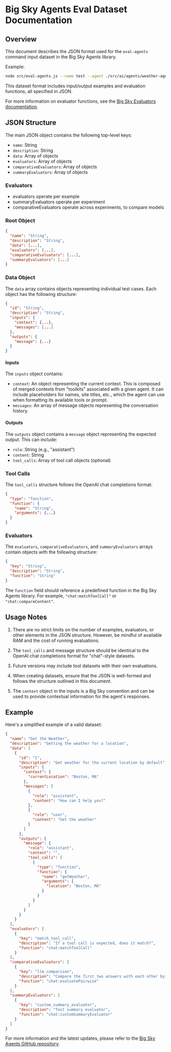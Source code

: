 # Big Sky Agents Eval Dataset Documentation

## Overview

This document describes the JSON format used for the `eval-agents` command input dataset in the Big Sky Agents library.

Example:

```bash
node src/eval-agents.js --name test --agent ./src/ai/agents/weather-agent/v1.js --agent ./src/ai/agents/weather-agent/v2.js --dataset data/tool-examples.json
```

This dataset format includes input/output examples and evaluation functions, all specified in JSON.

For more information on evaluator functions, see the [Big Sky Evaluators documentation](./eval-evaluators.md).

## JSON Structure

The main JSON object contains the following top-level keys:

- `name`: String
- `description`: String
- `data`: Array of objects
- `evaluators`: Array of objects
- `comparativeEvaluators`: Array of objects
- `summaryEvaluators`: Array of objects

### Evaluators

- evaluators operate per example
- summaryEvaluators operate per experiment
- comparativeEvaluators operate across experiments, to compare models

### Root Object

```json
{
  "name": "String",
  "description": "String",
  "data": [...],
  "evaluators": [...],
  "comparativeEvaluators": [...],
  "summaryEvaluators": [...]
}
```

### Data Object

The `data` array contains objects representing individual test cases. Each object has the following structure:

```json
{
  "id": "String",
  "description": "String",
  "inputs": {
    "context": {...},
    "messages": [...]
  },
  "outputs": {
    "message": {...}
  }
}
```

#### Inputs

The `inputs` object contains:

- `context`: An object representing the current context. This is composed of merged contexts from "toolkits" associated with a given agent. It can include placeholders for names, site titles, etc., which the agent can use when formatting its available tools or prompt.
- `messages`: An array of message objects representing the conversation history.

#### Outputs

The `outputs` object contains a `message` object representing the expected output. This can include:

- `role`: String (e.g., "assistant")
- `content`: String
- `tool_calls`: Array of tool call objects (optional)

### Tool Calls

The `tool_calls` structure follows the OpenAI chat completions format:

```json
{
  "type": "function",
  "function": {
    "name": "String",
    "arguments": {...}
  }
}
```

### Evaluators

The `evaluators`, `comparativeEvaluators`, and `summaryEvaluators` arrays contain objects with the following structure:

```json
{
  "key": "String",
  "description": "String",
  "function": "String"
}
```

The `function` field should reference a predefined function in the Big Sky Agents library. For example, `"chat:matchToolCall"` or `"chat:compareContent"`.

## Usage Notes

1. There are no strict limits on the number of examples, evaluators, or other elements in the JSON structure. However, be mindful of available RAM and the cost of running evaluations.

2. The `tool_calls` and message structure should be identical to the OpenAI chat completions format for "chat"-style datasets.

3. Future versions may include tool datasets with their own evaluations.

4. When creating datasets, ensure that the JSON is well-formed and follows the structure outlined in this document.

5. The `context` object in the inputs is a Big Sky convention and can be used to provide contextual information for the agent's responses.

## Example

Here's a simplified example of a valid dataset:

```json
{
  "name": "Get the Weather",
  "description": "Getting the weather for a location",
  "data": [
    {
      "id": "1",
      "description": "Get weather for the current location by default",
      "inputs": {
        "context": {
          "currentLocation": "Boston, MA"
        },
        "messages": [
          {
            "role": "assistant",
            "content": "How can I help you?"
          },
          {
            "role": "user",
            "content": "Get the weather"
          }
        ]
      },
      "outputs": {
        "message": {
          "role": "assistant",
          "content": "",
          "tool_calls": [
            {
              "type": "function",
              "function": {
                "name": "getWeather",
                "arguments": {
                  "location": "Boston, MA"
                }
              }
            }
          ]
        }
      }
    }
  ],
  "evaluators": [
    {
      "key": "match_tool_call",
      "description": "If a tool call is expected, does it match?",
      "function": "chat:matchToolCall"
    }
  ],
  "comparativeEvaluators": [
    {
      "key": "llm_comparison",
      "description": "Compare the first two answers with each other by LLM preference",
      "function": "chat:evaluatePairwise"
    }
  ],
  "summaryEvaluators": [
    {
      "key": "custom_summary_evaluator",
      "description": "Test summary evaluator",
      "function": "chat:customSummaryEvaluator"
    }
  ]
}
```

For more information and the latest updates, please refer to the [Big Sky Agents GitHub repository](https://github.com/Automattic/big-sky-agents).